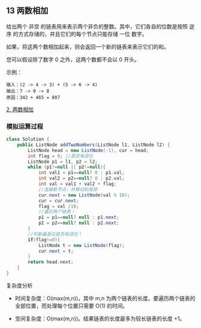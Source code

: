 ## 13 两数相加

给出两个 非空 的链表用来表示两个非负的整数。其中，它们各自的位数是按照 逆序 的方式存储的，并且它们的每个节点只能存储 一位 数字。

如果，将这两个数相加起来，则会返回一个新的链表来表示它们的和。

您可以假设除了数字 0 之外，这两个数都不会以 0 开头。

示例：

```
输入：(2 -> 4 -> 3) + (5 -> 6 -> 4)
输出：7 -> 0 -> 8
原因：342 + 465 = 807
```

[2. 两数相加](https://leetcode-cn.com/problems/add-two-numbers/)


### 模拟运算过程

```java
class Solution {
    public ListNode addTwoNumbers(ListNode l1, ListNode l2) {
        ListNode head = new ListNode(-1), cur = head;
        int flag = 0; //是否有进位
        ListNode p1 = l1, p2 = l2;
        while (p1!=null || p2!=null){
            int val1 = p1==null? 0 : p1.val;
            int val2 = p2==null? 0 : p2.val;
            int val = val1 + val2 + flag;
            //连接新节点，并移动到尾部
            cur.next = new ListNode(val % 10);
            cur = cur.next;
            flag = val /10;
            //遍历两个链表！
            p1 = p1==null? null : p1.next;
            p2 = p2==null? null : p2.next;
        }
        //判断最高位是否有进位！
        if(flag!=0){
            ListNode t = new ListNode(flag);
            cur.next = t;
        }
        return head.next;
    }
}
```

复杂度分析

* 时间复杂度：O(max(m,n))，其中 m,n 为两个链表的长度。要遍历两个链表的全部位置，而处理每个位置只需要 O(1) 的时间。

* 空间复杂度：O(max(m,n))。结果链表的长度最多为较长链表的长度 +1。


